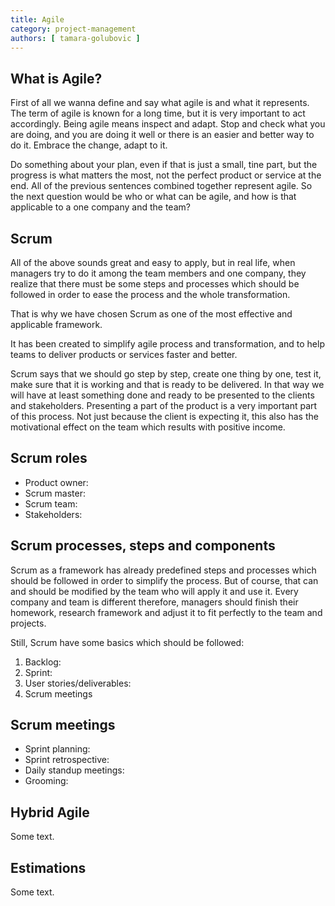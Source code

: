 ```yaml
---
title: Agile
category: project-management
authors: [ tamara-golubovic ]
---
```


## What is Agile? 

First of all we wanna define and say what agile is and what it represents. The term of agile is known for a long time, but it is very important to act accordingly.
Being agile means inspect and adapt. Stop and check what you are doing, and you are doing it well or there is an easier and better way to do it. 
Embrace the change, adapt to it.
 
Do something about your plan, even if that is just a small, tine part, but the progress is what matters the most, not the perfect product or service at the end. 
All of the previous sentences combined together represent agile.
So the next question would be who or what can be agile, and how is that applicable to a one company and the team?

## Scrum

All of the above sounds great and easy to apply, but in real life, when managers try to do it among the team members and one company, they realize that there must be some steps and processes which should be followed in order to ease the process and the whole transformation. 

That is why we have chosen Scrum as one of the most effective and applicable framework. 

It has been created to simplify agile process and transformation, and to help teams to deliver products or services faster and better. 

Scrum says that we should go step by step, create one thing by one, test it, make sure that it is working and that is ready to be delivered. In that way we will have at least something done and ready to be presented to the clients and stakeholders. Presenting a part of the product is a very important part of this process. Not just because the client is expecting it, this also has the motivational effect on the team which results with positive income.  

## Scrum roles 

* Product owner: 
* Scrum master:  
* Scrum team:  
* Stakeholders: 

## Scrum processes, steps and components 

Scrum as a framework has already predefined steps and processes which should be followed in order to simplify the process. But of course, that can and should be modified by the team who will apply it and use it.
Every company and team is different therefore, managers should finish their homework, research framework and adjust it to fit perfectly to the team and projects.

Still, Scrum have some basics which should be followed: 

1. Backlog: 
2. Sprint: 
3. User stories/deliverables:  
4. Scrum meetings 

## Scrum meetings 

* Sprint planning: 
* Sprint retrospective: 
* Daily standup meetings:
* Grooming: 

## Hybrid Agile

Some text.

## Estimations

Some text.